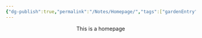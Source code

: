 ```yaml
---
{"dg-publish":true,"permalink":"/Notes/Homepage/","tags":["gardenEntry"]}
---
```


<center>This is a homepage</center>
